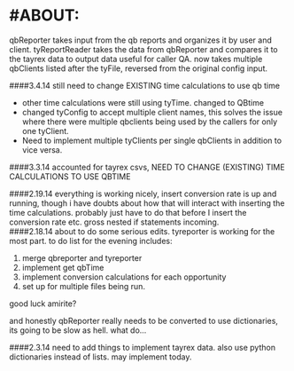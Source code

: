 #ABOUT: 
====
qbReporter takes input from the qb reports and organizes it by user and client. tyReportReader takes the data from qbReporter and compares it to the tayrex data to output data useful for caller QA. now takes multiple qbClients listed after the tyFile, reversed from the original config input.

####3.4.14
still need to change EXISTING time calculations to use qb time
- other time calculations were still using tyTime. changed to QBtime
- changed tyConfig to accept multiple client names, this solves the issue where
	there were multiple qbclients being used by the callers for only one tyClient.
- Need to implement multiple tyClients per single qbClients in addition to vice versa.

####3.3.14
accounted for tayrex csvs, 
NEED TO CHANGE (EXISTING) TIME CALCULATIONS TO USE QBTIME

####2.19.14
everything is working nicely, insert conversion rate is up and running, though i have doubts
about how that will interact with inserting the time calculations. probably just have to do that before I insert the conversion rate etc. gross nested if statements incoming.	
####2.18.14
about to do some serious edits. tyreporter is working for the most part. to do list for the evening includes:

1. merge qbreporter and tyreporter
2. implement get qbTime
3. implement conversion calculations for each opportunity
4. set up for multiple files being run.

good luck amirite?

and honestly qbReporter really needs to be converted to use dictionaries, its going to be slow as hell. what do...


####2.3.14
need to add things to implement tayrex data. also use python dictionaries instead of lists. may implement today.